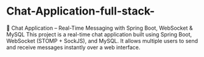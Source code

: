 # Chat-Application-full-stack-
💬 Chat Application – Real-Time Messaging with Spring Boot, WebSocket &amp; MySQL This project is a real-time chat application built using Spring Boot, WebSocket (STOMP + SockJS), and MySQL. It allows multiple users to send and receive messages instantly over a web interface.
